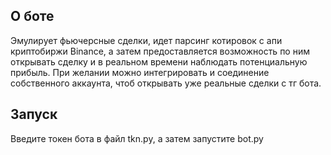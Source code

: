 ## О боте
Эмулирует фьючерсные сделки, идет парсинг котировок с апи криптобиржи Binance, а затем предоставляется возможность по ним открывать сделку и в реальном времени наблюдать потенциальную прибыль. При желании можно интегрировать и соединение собственного аккаунта, чтоб открывать уже реальные сделки с тг бота.

## Запуск
Введите токен бота в файл tkn.py, а затем запустите bot.py
